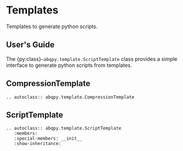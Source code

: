 # Templates

Templates to generate python scripts.

## User's Guide

The {py:class}`~abqpy.template.ScriptTemplate` class provides a simple interface to generate python scripts from
templates.

## CompressionTemplate

```{eval-rst}
.. autoclass:: abqpy.template.CompressionTemplate

```

## ScriptTemplate

```{eval-rst}
.. autoclass:: abqpy.template.ScriptTemplate
   :members:
   :special-members: __init__
   :show-inheritance:
```
